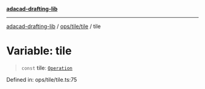 [**adacad-drafting-lib**](../../../../README.md)

***

[adacad-drafting-lib](../../../../modules.md) / [ops/tile/tile](../README.md) / tile

# Variable: tile

> `const` **tile**: [`Operation`](../../../../objects/datatypes/type-aliases/Operation.md)

Defined in: ops/tile/tile.ts:75
